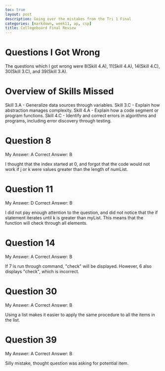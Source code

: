 ```yaml
---
toc: true
layout: post
description: Going over the mistakes from the Tri 1 Final
categories: [markdown, week11, ap, csp]
title: Collegeboard Final Review
---
```


# Questions I Got Wrong

The questions which I got wrong were 8(Skill 4.A), 11(Skill 4.A), 14(Skill 4.C), 30(Skill 3.C), and 39(Skill 3.A). 

# Overview of Skills Missed

Skill 3.A - Generalize data sources through variables.
Skill 3.C - Explain how abstraction manages complexity.
Skill 4.A - Explain how a code segment or program functions.
Skill 4.C -  Identify and correct errors in algorithms and programs, including error discovery through testing.

# Question 8

My Answer: A
Correct Answer: B

I thought that the index started at 0, and forgot that the code would not work if j or k were values greater than the length of numList.

# Question 11

My Answer: D
Correct Answer: B

I did not pay enough attention to the question, and did not notice that the if statement iterates until k is greater than myList. This means that the function will check through all elements.

# Question 14

My Answer: A
Correct Answer: B

If 7 is run through command, "check" will be displayed. However, 6 also displays "check", which is incorrect.

# Question 30

My Answer: A
Correct Answer: B

Using a list makes it easier to apply the same procedure to all the items in the list.

# Question 39

My Answer: A
Correct Answer: B

Silly mistake, thought question was asking for potential item.